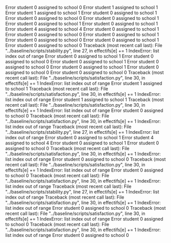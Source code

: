 
Error student 0 assigned to school 0
Error student 1 assigned to school 1
Error student 1 assigned to school 1
Error student 0 assigned to school 1
Error student 0 assigned to school 0
Error student 0 assigned to school 1
Error student 0 assigned to school 1
Error student 0 assigned to school 1
Error student 4 assigned to school 4
Error student 0 assigned to school 1
Error student 0 assigned to school 0
Error student 0 assigned to school 1
Error student 0 assigned to school 0
Error student 0 assigned to school 1
Error student 0 assigned to school 0
Traceback (most recent call last):
  File "../baseline/scripts/stability.py", line 27, in <module>
    effectifs[e] += 1
IndexError: list index out of range
Error student 0 assigned to school 1
Error student 0 assigned to school 0
Error student 0 assigned to school 1
Error student 0 assigned to school 0
Error student 0 assigned to school 1
Error student 0 assigned to school 0
Error student 0 assigned to school 0
Traceback (most recent call last):
  File "../baseline/scripts/satisfaction.py", line 30, in <module>
    effectifs[e] += 1
IndexError: list index out of range
Error student 1 assigned to school 1
Traceback (most recent call last):
  File "../baseline/scripts/satisfaction.py", line 30, in <module>
    effectifs[e] += 1
IndexError: list index out of range
Error student 1 assigned to school 1
Traceback (most recent call last):
  File "../baseline/scripts/satisfaction.py", line 30, in <module>
    effectifs[e] += 1
IndexError: list index out of range
Error student 0 assigned to school 0
Traceback (most recent call last):
  File "../baseline/scripts/satisfaction.py", line 30, in <module>
    effectifs[e] += 1
IndexError: list index out of range
Traceback (most recent call last):
  File "../baseline/scripts/stability.py", line 27, in <module>
    effectifs[e] += 1
IndexError: list index out of range
Error student 0 assigned to school 1
Error student 4 assigned to school 4
Error student 0 assigned to school 1
Error student 0 assigned to school 0
Traceback (most recent call last):
  File "../baseline/scripts/satisfaction.py", line 30, in <module>
    effectifs[e] += 1
IndexError: list index out of range
Error student 0 assigned to school 0
Traceback (most recent call last):
  File "../baseline/scripts/satisfaction.py", line 30, in <module>
    effectifs[e] += 1
IndexError: list index out of range
Error student 0 assigned to school 0
Traceback (most recent call last):
  File "../baseline/scripts/satisfaction.py", line 30, in <module>
    effectifs[e] += 1
IndexError: list index out of range
Traceback (most recent call last):
  File "../baseline/scripts/stability.py", line 27, in <module>
    effectifs[e] += 1
IndexError: list index out of range
Traceback (most recent call last):
  File "../baseline/scripts/satisfaction.py", line 30, in <module>
    effectifs[e] += 1
IndexError: list index out of range
Error student 0 assigned to school 0
Traceback (most recent call last):
  File "../baseline/scripts/satisfaction.py", line 30, in <module>
    effectifs[e] += 1
IndexError: list index out of range
Error student 0 assigned to school 0
Traceback (most recent call last):
  File "../baseline/scripts/satisfaction.py", line 30, in <module>
    effectifs[e] += 1
IndexError: list index out of range
Error student 0 assigned to school 0
